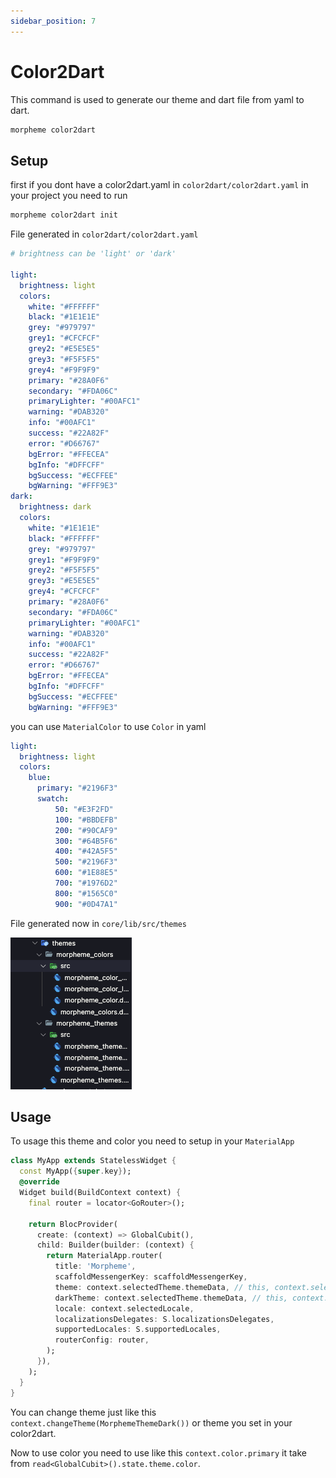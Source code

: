 ```yaml
---
sidebar_position: 7
---
```


# Color2Dart

This command is used to generate our theme and dart file from yaml to dart.

```bash
morpheme color2dart
```

## Setup

first if you dont have a color2dart.yaml in `color2dart/color2dart.yaml` in your project you need to run

```bash
morpheme color2dart init
```

File generated in `color2dart/color2dart.yaml`

```yaml title="color2dart/color2dart.yaml"
# brightness can be 'light' or 'dark'

light:
  brightness: light
  colors:
    white: "#FFFFFF"
    black: "#1E1E1E"
    grey: "#979797"
    grey1: "#CFCFCF"
    grey2: "#E5E5E5"
    grey3: "#F5F5F5"
    grey4: "#F9F9F9"
    primary: "#28A0F6"
    secondary: "#FDA06C"
    primaryLighter: "#00AFC1"
    warning: "#DAB320"
    info: "#00AFC1"
    success: "#22A82F"
    error: "#D66767"
    bgError: "#FFECEA"
    bgInfo: "#DFFCFF"
    bgSuccess: "#ECFFEE"
    bgWarning: "#FFF9E3"
dark:
  brightness: dark
  colors:
    white: "#1E1E1E"
    black: "#FFFFFF"
    grey: "#979797"
    grey1: "#F9F9F9"
    grey2: "#F5F5F5"
    grey3: "#E5E5E5"
    grey4: "#CFCFCF"
    primary: "#28A0F6"
    secondary: "#FDA06C"
    primaryLighter: "#00AFC1"
    warning: "#DAB320"
    info: "#00AFC1"
    success: "#22A82F"
    error: "#D66767"
    bgError: "#FFECEA"
    bgInfo: "#DFFCFF"
    bgSuccess: "#ECFFEE"
    bgWarning: "#FFF9E3"
```

you can use `MaterialColor` to use `Color` in yaml

```yaml
light:
  brightness: light
  colors:
    blue:
      primary: "#2196F3"
      swatch:
          50: "#E3F2FD"
          100: "#BBDEFB"
          200: "#90CAF9"
          300: "#64B5F6"
          400: "#42A5F5"
          500: "#2196F3"
          600: "#1E88E5"
          700: "#1976D2"
          800: "#1565C0"
          900: "#0D47A1"
```

File generated now in `core/lib/src/themes`

![File generated](../../../static/img/generate/color2dart/color2dart.png)

## Usage

To usage this theme and color you need to setup in your `MaterialApp`

```dart
class MyApp extends StatelessWidget {
  const MyApp({super.key});
  @override
  Widget build(BuildContext context) {
    final router = locator<GoRouter>();

    return BlocProvider(
      create: (context) => GlobalCubit(),
      child: Builder(builder: (context) {
        return MaterialApp.router(
          title: 'Morpheme',
          scaffoldMessengerKey: scaffoldMessengerKey,
          theme: context.selectedTheme.themeData, // this, context.selectedTheme.themeData take from GlobalCubit
          darkTheme: context.selectedTheme.themeData, // this, context.selectedTheme.themeData take from GlobalCubit
          locale: context.selectedLocale,
          localizationsDelegates: S.localizationsDelegates,
          supportedLocales: S.supportedLocales,
          routerConfig: router,
        );
      }),
    );
  }
}
```

You can change theme just like this `context.changeTheme(MorphemeThemeDark())` or theme you set in your color2dart.

Now to use color you need to use like this `context.color.primary` it take from `read<GlobalCubit>().state.theme.color`.
